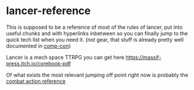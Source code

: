# lancer-reference

This is supposed to be a reference of most of the rules of lancer, put into useful chunks and with hyperlinks inbetween so you can finally jump to the quick tech list when you need it. (not gear, that stuff is already pretty well documented in [comp-con](https://massif-press.itch.io/compcon))

Lancer is a mech space TTRPG you can get here <https://massif-press.itch.io/corebook-pdf>


Of what exists the most relevant jumping off point right now is probably the [combat action reference](/combat/action-reference.md)
